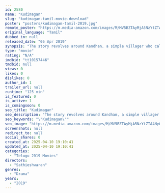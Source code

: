 ```yaml
---
id: 2580
name: "Kudimagan"
slug: "kudimagan-tamil-movie-download"
poster: "posters/kudimagan-tamil-2019.jpg"
remote_poster: "https://m.media-amazon.com/images/M/MV5BZTAyMjA5NzYtZTA4Ny00MDE0LTkxMmQtMTFlMDRiZTExMWM4XkEyXkFqcGc@._V1_SX300.jpg"
original_language: "Tamil"
dubbed_in: null
released_date: "05 Apr 2019"
synopsis: "The story revolves around Kandhan, a simple villager who calls himself \"indha ulagathulaye romba sandhoshama irukkaravan\", and his descent into disrepute once he gets addicted to liquor."
type: "movie"
rating: "N/A"
imdbid: "tt10157446"
tmdbid: null
views: 0
likes: 0
dislikes: 0
author_id: 1
trailer_url: null
runtime: "125 min"
is_featured: 0
is_active: 1
is_comingsoon: 0
seo_title: "Kudimagan"
seo_description: "The story revolves around Kandhan, a simple villager who calls himself \"indha ulagathulaye romba sandhoshama irukkaravan\", and his descent into disrepute once he gets addicted to liquor."
seo_keywords: "\"Kudimagan\""
seo_image: "https://m.media-amazon.com/images/M/MV5BZTAyMjA5NzYtZTA4Ny00MDE0LTkxMmQtMTFlMDRiZTExMWM4XkEyXkFqcGc@._V1_SX300.jpg"
screenshots: null
redirect_to: null
social_shares: 0
created_at: 2025-04-10 19:10:41
updated_at: 2025-04-10 19:10:41
categories:
  - "Telugu 2019 Movies"
directors:
  - "Sathieshwaran"
genres:
  - "Drama"
years:
  - "2019"
---
```

